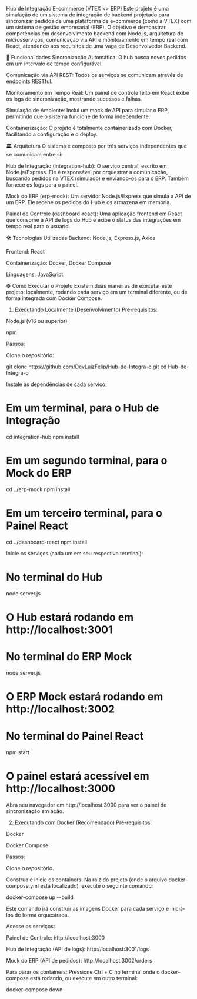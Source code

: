 Hub de Integração E-commerce (VTEX <> ERP)
Este projeto é uma simulação de um sistema de integração de backend projetado para sincronizar pedidos de uma plataforma de e-commerce (como a VTEX) com um sistema de gestão empresarial (ERP). O objetivo é demonstrar competências em desenvolvimento backend com Node.js, arquitetura de microsserviços, comunicação via API e monitoramento em tempo real com React, atendendo aos requisitos de uma vaga de Desenvolvedor Backend.

🚀 Funcionalidades
Sincronização Automática: O hub busca novos pedidos em um intervalo de tempo configurável.

Comunicação via API REST: Todos os serviços se comunicam através de endpoints RESTful.

Monitoramento em Tempo Real: Um painel de controle feito em React exibe os logs de sincronização, mostrando sucessos e falhas.

Simulação de Ambiente: Inclui um mock de API para simular o ERP, permitindo que o sistema funcione de forma independente.

Containerização: O projeto é totalmente containerizado com Docker, facilitando a configuração e o deploy.

🏛️ Arquitetura
O sistema é composto por três serviços independentes que se comunicam entre si:

Hub de Integração (integration-hub): O serviço central, escrito em Node.js/Express. Ele é responsável por orquestrar a comunicação, buscando pedidos na VTEX (simulado) e enviando-os para o ERP. Também fornece os logs para o painel.

Mock do ERP (erp-mock): Um servidor Node.js/Express que simula a API de um ERP. Ele recebe os pedidos do Hub e os armazena em memória.

Painel de Controle (dashboard-react): Uma aplicação frontend em React que consome a API de logs do Hub e exibe o status das integrações em tempo real para o usuário.

🛠️ Tecnologias Utilizadas
Backend: Node.js, Express.js, Axios

Frontend: React

Containerização: Docker, Docker Compose

Linguagens: JavaScript

⚙️ Como Executar o Projeto
Existem duas maneiras de executar este projeto: localmente, rodando cada serviço em um terminal diferente, ou de forma integrada com Docker Compose.

1. Executando Localmente (Desenvolvimento)
Pré-requisitos:

Node.js (v16 ou superior)

npm

Passos:

Clone o repositório:

git clone https://github.com/DevLuizFelip/Hub-de-Integra-o.git
cd Hub-de-Integra-o

Instale as dependências de cada serviço:

# Em um terminal, para o Hub de Integração
cd integration-hub
npm install

# Em um segundo terminal, para o Mock do ERP
cd ../erp-mock
npm install

# Em um terceiro terminal, para o Painel React
cd ../dashboard-react
npm install

Inicie os serviços (cada um em seu respectivo terminal):

# No terminal do Hub
node server.js
# O Hub estará rodando em http://localhost:3001

# No terminal do ERP Mock
node server.js
# O ERP Mock estará rodando em http://localhost:3002

# No terminal do Painel React
npm start
# O painel estará acessível em http://localhost:3000

Abra seu navegador em http://localhost:3000 para ver o painel de sincronização em ação.

2. Executando com Docker (Recomendado)
Pré-requisitos:

Docker

Docker Compose

Passos:

Clone o repositório.

Construa e inicie os containers:
Na raiz do projeto (onde o arquivo docker-compose.yml está localizado), execute o seguinte comando:

docker-compose up --build

Este comando irá construir as imagens Docker para cada serviço e iniciá-los de forma orquestrada.

Acesse os serviços:

Painel de Controle: http://localhost:3000

Hub de Integração (API de logs): http://localhost:3001/logs

Mock do ERP (API de pedidos): http://localhost:3002/orders

Para parar os containers:
Pressione Ctrl + C no terminal onde o docker-compose está rodando, ou execute em outro terminal:

docker-compose down
